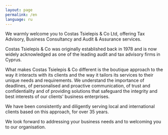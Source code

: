 ```yaml
---
layout: page
permalink: /en
language: ru
---
```

We warmly welcome you to Costas Tsielepis & Co Ltd, offering Tax Advisory, Business Consultancy and Audit & Assurance services.

Costas Tsielepis & Co was originally established back in 1978 and is now widely acknowledged as one of the leading audit and tax advisory firms in Cyprus.

What makes Costas Tsielepis & Co different is the boutique approach to the way it interacts with its clients and the way it tailors its services to their unique needs and requirements. We understand the importance of deadlines, of personalised and proactive communication, of trust and confidentiality and of providing solutions that safeguard the integrity and best interests of our clients' business enterprises.

We have been consistently and diligently serving local and international clients based on this approach, for over 35 years.

We look forward to addressing your business needs and to welcoming you to our organisation.
